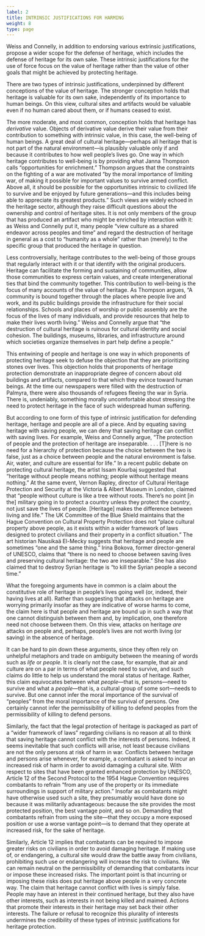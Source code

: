 ```yaml
---
label: 2
title: INTRINSIC JUSTIFICATIONS FOR HARMING
weight: 8
type: page
---
```


Weiss and Connelly, in addition to endorsing various extrinsic justifications, propose a wider scope for the defense of heritage, which includes the defense of heritage for its own sake. These intrinsic justifications for the use of force focus on the value of heritage rather than the value of other goals that might be achieved by protecting heritage.

There are two types of intrinsic justifications, underpinned by different conceptions of the value of heritage. The stronger conception holds that heritage is valuable for its own sake, independently of its importance to human beings. On this view, cultural sites and artifacts would be valuable even if no human cared about them, or if humans ceased to exist.

The more moderate, and most common, conception holds that heritage has *derivative* value.  Objects of derivative value derive their value from their contribution to something with intrinsic value, in this case, the well-being of human beings. A great deal of cultural heritage—perhaps all heritage that is not part of the natural environment—is plausibly valuable only if and because it contributes to how well people’s lives go. One way in which heritage contributes to well-being is by providing what Janna Thompson calls “opportunities for enrichment.” Thompson argues that the constraints on the fighting of a war are motivated “by the moral importance of limiting war, of making it possible for important values to survive armed conflict. Above all, it should be possible for the opportunities intrinsic to civilized life to survive and be enjoyed by future generations—and this includes being able to appreciate its greatest products.”  Such views are widely echoed in the heritage sector, although they raise difficult questions about the ownership and control of heritage sites. It is not only members of the group that has produced an artifact who might be enriched by interaction with it: as Weiss and Connelly put it, many people “view culture as a shared endeavor across peoples and time” and regard the destruction of heritage in general as a cost to “humanity as a whole” rather than (merely) to the specific group that produced the heritage in question.

Less controversially, heritage contributes to the well-being of those groups that regularly interact with it or that identify with the original producers. Heritage can facilitate the forming and sustaining of communities, allow those communities to express certain values, and create intergenerational ties that bind the community together. This contribution to well-being is the focus of many accounts of the value of heritage. As Thompson argues, “A community is bound together through the places where people live and work, and its public buildings provide the infrastructure for their social relationships. Schools and places of worship or public assembly are the focus of the lives of many individuals, and provide resources that help to make their lives worth living.”  Weiss and Connelly argue that “the destruction of cultural heritage is ruinous for cultural identity and social cohesion. The buildings, museums, libraries, and infrastructure around which societies organize themselves in part help define a people.”  

This entwining of people and heritage is one way in which proponents of protecting heritage seek to defuse the objection that they are prioritizing stones over lives. This objection holds that proponents of heritage protection demonstrate an inappropriate degree of concern about old buildings and artifacts, compared to that which they evince toward human beings. At the time our newspapers were filled with the destruction of Palmyra, there were also thousands of refugees fleeing the war in Syria. There is, undeniably, something morally uncomfortable about stressing the need to protect heritage in the face of such widespread human suffering.

But according to one form of this type of intrinsic justification for defending heritage, heritage and people are all of a piece. And by equating saving heritage with saving people, we can deny that saving heritage can conflict with saving lives. For example, Weiss and Connelly argue, “The protection of people and the protection of heritage are inseparable. . . . [T]here is no need for a hierarchy of protection because the choice between the two is false, just as a choice between people and the natural environment is false. Air, water, and culture are essential for life.”  In a recent public debate on protecting cultural heritage, the artist Issam Kourbaj suggested that “heritage without people means nothing; people without heritage means nothing.”  At the same event, Vernon Rapley, director of Cultural Heritage Protection and Security at the Victoria & Albert Museum in London, claimed that “people without culture is like a tree without roots. There’s no point [in the] military going in to protect a country unless they protect the *country*, not just save the lives of people. [Heritage] makes the difference between living and life.”  The UK Committee of the Blue Shield maintains that the Hague Convention on Cultural Property Protection does not “place cultural property above people, as it exists within a wider framework of laws designed to protect civilians and their property in a conflict situation.”  The art historian Nausikaä El-Mecky suggests that heritage and people are sometimes “one and the same thing.”  Irina Bokova, former director-general of UNESCO, claims that “there is no need to choose between saving lives and preserving cultural heritage: the two are inseparable.”  She has also claimed that to destroy Syrian heritage is “to kill the Syrian people a second time.”

What the foregoing arguments have in common is a claim about the constitutive role of heritage in people’s lives going well (or, indeed, their having lives at all). Rather than suggesting that attacks on heritage are worrying primarily insofar as they are indicative of worse harms to come, the claim here is that people and heritage are bound up in such a way that one cannot distinguish between them and, by implication, one therefore need not choose between them. On this view, attacks on heritage *are* attacks on people and, perhaps, people’s lives are not worth living (or saving) in the absence of heritage.  

It can be hard to pin down these arguments, since they often rely on unhelpful metaphors and trade on ambiguity between the meaning of words such as *life* or *people*. It is clearly not the case, for example, that air and culture are on a par in terms of what people need to survive, and such claims do little to help us understand the moral status of heritage. Rather, this claim equivocates between what *people*—that is, persons—need to survive and what a *people*—that is, a cultural group of some sort—needs to survive. But one cannot infer the moral importance of the survival of “peoples” from the moral importance of the survival of persons. One certainly cannot infer the permissibility of killing to defend peoples from the permissibility of killing to defend persons.

Similarly, the fact that the legal protection of heritage is packaged as part of a “wider framework of laws” regarding civilians is no reason at all to think that saving heritage cannot conflict with the interests of persons. Indeed, it seems inevitable that such conflicts will arise, not least because civilians are not the only persons at risk of harm in war. Conflicts between heritage and persons arise whenever, for example, a combatant is asked to incur an increased risk of harm in order to avoid damaging a cultural site. With respect to sites that have been granted enhanced protection by UNESCO, Article 12 of the Second Protocol to the 1954 Hague Convention requires combatants to refrain “from any use of the property or its immediate surroundings in support of military action.”  Insofar as combatants might have otherwise used such a site, they presumably would have done so because it was militarily advantageous: because the site provides the most protected position, the best vantage point, and so on. Demanding that combatants refrain from using the site—that they occupy a more exposed position or use a worse vantage point—is to demand that they operate at increased risk, for the sake of heritage.

Similarly, Article 12 implies that combatants can be required to impose greater risks on civilians in order to avoid damaging heritage. If making use of, or endangering, a cultural site would draw the battle away from civilians, prohibiting such use or endangering will increase the risk to civilians. We can remain neutral on the permissibility of demanding that combatants incur or impose these increased risks. The important point is that incurring or imposing these risks does put heritage above people in a very concrete way. The claim that heritage cannot conflict with lives is simply false. People may have an interest in their continued heritage, but they also have other interests, such as interests in not being killed and maimed. Actions that promote their interests in their heritage may set back their other interests. The failure or refusal to recognize this plurality of interests undermines the credibility of these types of intrinsic justifications for heritage protection.
